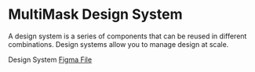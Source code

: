 # MultiMask Design System

A design system is a series of components that can be reused in different combinations. Design systems allow you to manage design at scale.

Design System [Figma File](https://www.figma.com/file/aWgwMrzdAuv9VuPdtst64uuw/Style-Guide?node-id=211%3A0)
